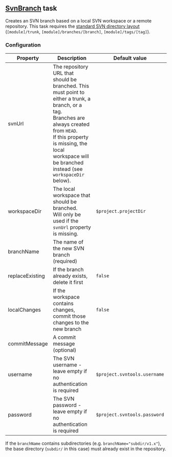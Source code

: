 ## [SvnBranch](../src/main/groovy/at/bxm/gradleplugins/svntools/tasks/SvnBranch.groovy) task

Creates an SVN branch based on a local SVN workspace or a remote repository.
This task requires the [standard SVN directory layout](http://svnbook.red-bean.com/en/1.7/svn.branchmerge.maint.html#svn.branchmerge.maint.layout) (`[module]/trunk`, `[module]/branches/[branch]`, `[module]/tags/[tag]`).

### Configuration

Property        | Description | Default value
--------------- | ----------- | -------------
svnUrl          | The repository URL that should be branched. This must point to either a trunk, a branch, or a tag.<br>Branches are always created from `HEAD`.<br>If this property is missing, the local workspace will be branched instead (see `workspaceDir` below). |
workspaceDir    | The local workspace that should be branched.<br>Will only be used if the `svnUrl` property  is missing. | `$project.projectDir`
branchName      | The name of the new SVN branch (required) |
replaceExisting | If the branch already exists, delete it first | `false`
localChanges    | If the workspace contains changes, commit those changes to the new branch | `false`
commitMessage   | A commit message (optional) |
username        | The SVN username - leave empty if no authentication is required | `$project.svntools.username`
password        | The SVN password - leave empty if no authentication is required | `$project.svntools.password`

If the `branchName` contains subdirectories (e.g. `branchName="subdir/v1.x"`), the base directory (`subdir/` in this case) must already exist in the repository.

